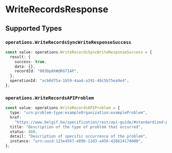 # WriteRecordsResponse


## Supported Types

### `operations.WriteRecordsSyncWriteResponseSuccess`

```typescript
const value: operations.WriteRecordsSyncWriteResponseSuccess = {
  result: {
    success: true,
    data: {},
    recordId: "003Dp0X#@RG7IAP",
  },
  operationId: "acb0d75a-1b59-4aad-a191-48c5b75ea9e4",
};
```

### `operations.WriteRecordsAPIProblem`

```typescript
const value: operations.WriteRecordsAPIProblem = {
  type: "urn:problem-type:exampleOrganization:exampleProblem",
  href:
    "https://www.belgif.be/specification/rest/api-guide/#standardized-problem-types",
  title: "Description of the type of problem that occurred",
  status: 400,
  detail: "Description of specific occurrence of the problem",
  instance: "urn:uuid:123e4567-e89b-12d3-a456-426614174000",
};
```

